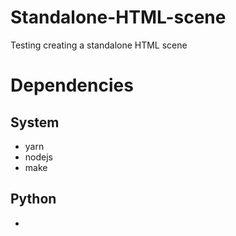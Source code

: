# Standalone-HTML-scene
Testing creating a standalone HTML scene

# Dependencies

## System
* yarn
* nodejs
* make

## Python
* 
